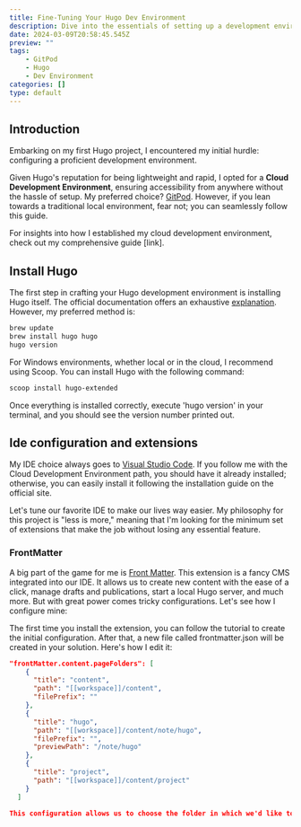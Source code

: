 ```yaml
---
title: Fine-Tuning Your Hugo Dev Environment
description: Dive into the essentials of setting up a development environment tailored for your Hugo project.
date: 2024-03-09T20:58:45.545Z
preview: ""
tags:
    - GitPod
    - Hugo
    - Dev Environment
categories: []
type: default
---
```


## Introduction

Embarking on my first Hugo project, I encountered my initial hurdle: configuring a proficient development environment.

Given Hugo's reputation for being lightweight and rapid, I opted for a **Cloud Development Environment**, ensuring accessibility from anywhere without the hassle of setup. My preferred choice? [GitPod](https://www.gitpod.io/). However, if you lean towards a traditional local environment, fear not; you can seamlessly follow this guide.

For insights into how I established my cloud development environment, check out my comprehensive guide [link].

## Install Hugo

The first step in crafting your Hugo development environment is installing Hugo itself. The official documentation offers an exhaustive [explanation](https://gohugo.io/installation/). However, my preferred method is:

``` sh
brew update 
brew install hugo hugo 
hugo version
```

For Windows environments, whether local or in the cloud, I recommend using Scoop. You can install Hugo with the following command:

``` powershell
scoop install hugo-extended
```

Once everything is installed correctly, execute 'hugo version' in your terminal, and you should see the version number printed out.

## Ide configuration and extensions

My IDE choice always goes to [Visual Studio Code](https://code.visualstudio.com/). If you follow me with the Cloud Development Environment path, you should have it already installed; otherwise, you can easily install it following the installation guide on the official site.

Let's tune our favorite IDE to make our lives way easier. My philosophy for this project is "less is more," meaning that I'm looking for the minimum set of extensions that make the job without losing any essential feature.

### FrontMatter 

A big part of the game for me is [Front Matter](https://marketplace.visualstudio.com/items?itemName=eliostruyf.vscode-front-matter). This extension is a fancy CMS integrated into our IDE. It allows us to create new content with the ease of a click, manage drafts and publications, start a local Hugo server, and much more. But with great power comes tricky configurations. Let's see how I configure mine:

The first time you install the extension, you can follow the tutorial to create the initial configuration. After that, a new file called frontmatter.json will be created in your solution. Here's how I edit it:

```json
"frontMatter.content.pageFolders": [
    {
      "title": "content",
      "path": "[[workspace]]/content",
      "filePrefix": ""
    },
    {
      "title": "hugo",
      "path": "[[workspace]]/content/note/hugo",
      "filePrefix": "",
      "previewPath": "/note/hugo"
    },
    {
      "title": "project",
      "path": "[[workspace]]/content/project"
    }
  ]

This configuration allows us to choose the folder in which we'd like to create new content, provide meaningful titles to remember our website structure, and override the default behavior of adding the current date as a prefix to the file name with the filePrefix property. Don't forget to update the previewPath property; otherwise, Front Matter assumes that the content is always at the root level while loading the preview.